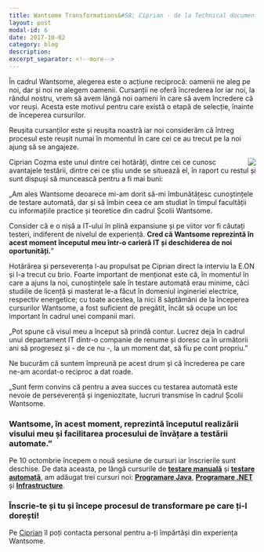 ```yaml
---
title: Wantsome Transformations&#58; Ciprian - de la Technical documentation specialist la IT Business Consultant la E.ON
layout: post
modal-id: 6
date: 2017-10-02
category: blog
description:
excerpt_separator: <!--more-->
---
```

În cadrul Wantsome, alegerea este o acțiune reciprocă: oamenii ne aleg pe noi, dar și noi ne alegem oamenii. Cursanții ne oferă încrederea lor iar noi, la rândul nostru, vrem să avem lângă noi oameni în care să avem încredere că vor reuși. Acesta este motivul pentru care există o etapă de selecție, înainte de începerea cursurilor.

Reușita cursanților este și reușita noastră iar noi considerăm că întreg procesul este reușit numai în momentul în care cei ce au trecut pe la noi ajung să se angajeze.
<!--more-->

<img src="{{ site.url }}/img/blog/ciprian_cozma.jpg" class="img-responsive img-square" align="right"/>Ciprian Cozma este unul dintre cei hotărâți, dintre cei ce cunosc avantajele testării, dintre cei ce știu unde se situează el, în raport cu restul și sunt dispuși să muncească pentru a fi mai buni:

„Am ales Wantsome deoarece mi-am dorit să-mi îmbunătățesc cunoștințele de testare automată, dar și să îmbin ceea ce am studiat în timpul facultății cu informațiile practice și teoretice din cadrul Școlii Wantsome.

Consider că e o nișă a IT-ului în plină expansiune și pe viitor vor fi căutați testeri, indiferent de nivelul de experiență. <strong>Cred că Wantsome reprezintă în acest moment începutul meu într-o carieră IT și deschiderea de noi oportunități.</strong>”

Hotărârea și perseverența l-au propulsat pe Ciprian direct la interviu la E.ON și l-a trecut cu brio. Foarte important de menționat este că, în momentul în care a ajuns la noi, cunoștințele sale în testare automată erau minime, căci studiile de licență și masterat le-a făcut în domeniul ingineriei electrice, respectiv energetice; cu toate acestea, la nici 8 săptămâni de la începerea cursurilor Wantsome, a fost suficient de pregătit, încât să ocupe un loc important în cadrul unei companii mari.

„Pot spune că visul meu a început să prindă contur. Lucrez deja în cadrul unui departament IT dintr-o companie de renume și doresc ca în următorii ani să progresez și - de ce nu -, la un moment dat, să fiu pe cont propriu.”

Ne bucurăm că suntem împreună pe acest drum și că încrederea pe care ne-am acordat-o reciproc a dat roade.

„Sunt ferm convins că pentru a avea succes cu testarea automată este nevoie de perseverență și ingeniozitate, lucruri transmise în cadrul Școlii Wantsome.

<h3>Wantsome, în acest moment, reprezintă începutul realizării visului meu și facilitarea procesului de învățare a testării automate.”</h3>

Pe 10 octombrie începem o nouă sesiune de cursuri iar înscrierile sunt deschise. De data aceasta, pe lângă cursurile de <a href="{{ site.url }}/curs-testare-manuala-iasi"><strong>testare manuală</strong></a> și <a href="{{ site.url }}/curs-testare-automata-iasi"><strong>testare automată</strong></a>, am adăugat trei cursuri noi: <a href="{{ site.url }}/curs-programare-java-iasi"><strong>Programare Java</strong></a>, <a href="{{ site.url }}/curs-programare-dot-net-iasi"><strong>Programare .NET</strong></a> și <a href="{{ site.url }}/curs-infrastructure-iasi"><strong>Infrastructure</strong></a>.

<h3>Înscrie-te și tu și începe procesul de transformare pe care ți-l dorești!</h3>

Pe <a href="https://www.facebook.com/ciprian.cozma.5/" target="_blank">Ciprian</a> îl poți contacta personal pentru a-ți împărtăși din experiența Wantsome.
